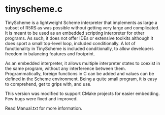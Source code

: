 # tinyscheme.c

 TinyScheme is a lightweight Scheme interpreter that implements as large
 a subset of R5RS as was possible without getting very large and
 complicated. It is meant to be used as an embedded scripting interpreter
 for other programs. As such, it does not offer IDEs or extensive toolkits
 although it does sport a small top-level loop, included conditionally.
 A lot of functionality in TinyScheme is included conditionally, to allow
 developers freedom in balancing features and footprint.

 As an embedded interpreter, it allows multiple interpreter states to
 coexist in the same program, without any interference between them.
 Programmatically, foreign functions in C can be added and values
 can be defined in the Scheme environment. Being a quite small program,
 it is easy to comprehend, get to grips with, and use.

 This version was modified to support CMake projects for easier embedding.
 Few bugs were fixed and improved.

 Read Manual.txt for more information.
